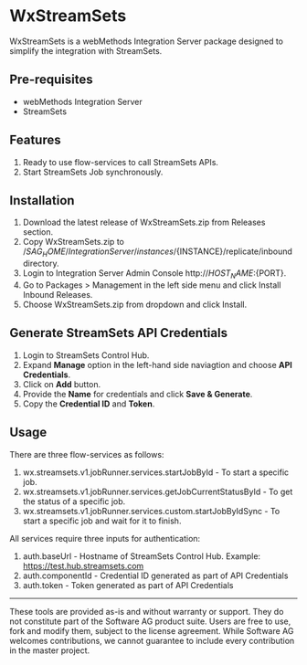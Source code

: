 # WxStreamSets
WxStreamSets is a  webMethods Integration Server package designed to simplify the integration with StreamSets.

## Pre-requisites
  - webMethods Integration Server
  - StreamSets

## Features
1.	Ready to use flow-services to call StreamSets APIs.
2.	Start StreamSets Job synchronously.
 
## Installation
1.	Download the latest release of WxStreamSets.zip from Releases section.
2.	Copy WxStreamSets.zip to /${SAG_HOME}/IntegrationServer/instances/${INSTANCE}/replicate/inbound directory.
3.	Login to Integration Server Admin Console http://${HOST_NAME}:${PORT}.
4.	Go to Packages > Management in the left side menu and click Install Inbound Releases.
5.	Choose WxStreamSets.zip from dropdown and click Install.
   
## Generate StreamSets API Credentials
1. Login to StreamSets Control Hub.
2. Expand **Manage** option in the left-hand side naviagtion and choose **API Credentials**.
3. Click on **Add** button.
4. Provide the **Name** for credentials and click **Save & Generate**.
5. Copy the **Credential ID** and **Token**.

## Usage
There are three flow-services as follows:
1. wx.streamsets.v1.jobRunner.services.startJobById - To start a specific job.
2. wx.streamsets.v1.jobRunner.services.getJobCurrentStatusById - To get the status of a specific job.
3. wx.streamsets.v1.jobRunner.services.custom.startJobByIdSync - To start a specific job and wait for it to finish.

All services require three inputs for authentication:
1. auth.baseUrl - Hostname of StreamSets Control Hub. Example: https://test.hub.streamsets.com
2. auth.componentId - Credential ID generated as part of API Credentials
3. auth.token - Token generated as part of API Credentials

______________________
These tools are provided as-is and without warranty or support. They do not constitute part of the Software AG product suite. Users are free to use, fork and modify them, subject to the license agreement. While Software AG welcomes contributions, we cannot guarantee to include every contribution in the master project.

